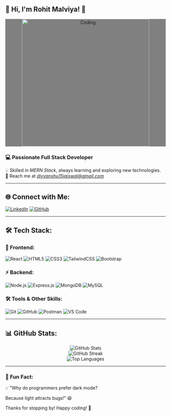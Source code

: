 ## 🚀 Hi, I'm Rohit Malviya! 👋

<div style="background-color:gray"  align="center">
  <img src="https://cdn.dribbble.com/users/1162077/screenshots/3848914/programmer.gif" width="400" alt="Coding">
</div>

### 💻 Passionate Full Stack Developer

💡 Skilled in *MERN Stack*, always learning and exploring new technologies.  </br>
📩 Reach me at *divyanshu15jaiswal@gmail.com* </br>

---

## 🌐 Connect with Me:

[![LinkedIn](https://img.shields.io/badge/LinkedIn-0A66C2?style=for-the-badge&logo=linkedin&logoColor=white)](https://www.linkedin.com/in/divyanshu-jaiswal-4aa82b224/)
[![GitHub](https://img.shields.io/badge/GitHub-181717?style=for-the-badge&logo=github&logoColor=white)](https://github.com/Div-jaiswal)


---

## 🛠 Tech Stack:

### 🚀 Frontend:
![React](https://img.shields.io/badge/React-61DAFB?style=for-the-badge&logo=react&logoColor=white)
![HTML5](https://img.shields.io/badge/HTML5-E34F26?style=for-the-badge&logo=html5&logoColor=white)
![CSS3](https://img.shields.io/badge/CSS3-1572B6?style=for-the-badge&logo=css3&logoColor=white)
![TailwindCSS](https://img.shields.io/badge/TailwindCSS-38B2AC?style=for-the-badge&logo=tailwind-css&logoColor=white)
![Bootstrap](https://img.shields.io/badge/Bootstrap-7952B3?style=for-the-badge&logo=bootstrap&logoColor=white)

### ⚡ Backend:
![Node.js](https://img.shields.io/badge/Node.js-339933?style=for-the-badge&logo=node.js&logoColor=white)
![Express.js](https://img.shields.io/badge/Express.js-000000?style=for-the-badge&logo=express&logoColor=white)
![MongoDB](https://img.shields.io/badge/MongoDB-47A248?style=for-the-badge&logo=mongodb&logoColor=white)
![MySQL](https://img.shields.io/badge/MySQL-4479A1?style=for-the-badge&logo=mysql&logoColor=white)

### 🛠 Tools & Other Skills:
![Git](https://img.shields.io/badge/Git-F05032?style=for-the-badge&logo=git&logoColor=white)
![GitHub](https://img.shields.io/badge/GitHub-181717?style=for-the-badge&logo=github&logoColor=white)
![Postman](https://img.shields.io/badge/Postman-FF6C37?style=for-the-badge&logo=postman&logoColor=white)
![VS Code](https://img.shields.io/badge/VS%20Code-007ACC?style=for-the-badge&logo=visual-studio-code&logoColor=white)

---

## 📊 GitHub Stats:

<p align="center">
  <img src="https://github-readme-stats.vercel.app/api?username=div-jaiswal&show_icons=true&theme=radical" alt="GitHub Stats" />
  <br>
  <img src="https://github-readme-streak-stats.herokuapp.com/?user=div-jaiswal&theme=radical" alt="GitHub Streak" />
  <br>
  <img src="https://github-readme-stats.vercel.app/api/top-langs/?username=div-jaiswal&layout=compact&theme=radical" alt="Top Languages" />
</p>

---

### 🚀 Fun Fact:
💡 "Why do programmers prefer dark mode?  

Because light attracts bugs!" 😆

Thanks for stopping by! Happy coding! 🚀
